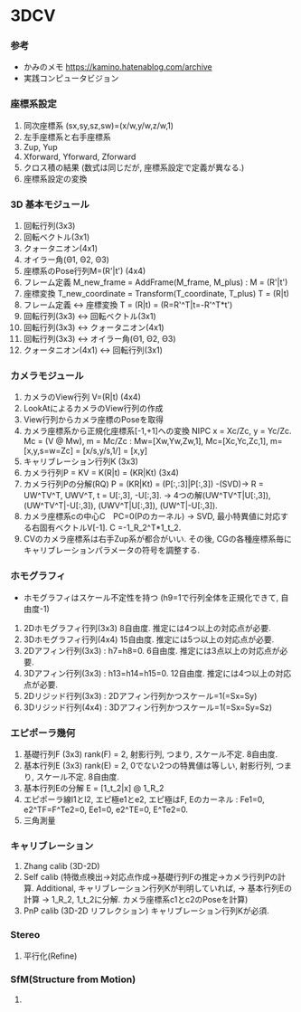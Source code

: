 # 3DCV

### 参考
+ かみのメモ https://kamino.hatenablog.com/archive
+ 実践コンピュータビジョン 

### 座標系設定
1. 同次座標系 (sx,sy,sz,sw)=(x/w,y/w,z/w,1)
2. 左手座標系と右手座標系  
3. Zup, Yup  
4. Xforward, Yforward, Zforward
5. クロス積の結果 (数式は同じだが, 座標系設定で定義が異なる.)
6. 座標系設定の変換

### 3D 基本モジュール
1. 回転行列(3x3)
2. 回転ベクトル(3x1)
3. クォータニオン(4x1)
4. オイラー角(Θ1, Θ2, Θ3)
5. 座標系のPose行列M=(R'|t') (4x4)
6. フレーム定義 M_new_frame = AddFrame(M_frame, M_plus) : M = (R'|t')
7. 座標変換 T_new_coordinate = Transform(T_coordinate, T_plus) T = (R|t)
8. フレーム定義 <-> 座標変換 T = (R|t) = (R=R'^T|t=-R'^T*t')
9. 回転行列(3x3) <-> 回転ベクトル(3x1)
10. 回転行列(3x3) <-> クォータニオン(4x1)
11. 回転行列(3x3) <-> オイラー角(Θ1, Θ2, Θ3)
12. クォータニオン(4x1) <-> 回転行列(3x1)

### カメラモジュール
1. カメラのView行列 V=(R|t) (4x4)
2. LookAtによるカメラのView行列の作成
3. View行列からカメラ座標のPoseを取得
4. カメラ座標系から正規化座標系\[-1,+1\]への変換 NIPC x = Xc/Zc, y = Yc/Zc. Mc = (V @ Mw), m = Mc/Zc : Mw=\[Xw,Yw,Zw,1\], Mc=\[Xc,Yc,Zc,1\], m=\[x,y,s=w=Zc\] = \[x/s,y/s,1/] = \[x,y\]
5. キャリブレーション行列K (3x3)
6. カメラ行列P = KV =  K(R|t) = (KR|Kt) (3x4)
7. カメラ行列Pの分解(RQ) P = (KR|Kt) = (P\[:,:3]|P\[:,3\]) -(SVD)-> R = UW^TV^T,  UWV^T, t = U\[:,3\], -U\[:,3\]. -> 4つの解(UW^TV^T|U\[:,3]), (UW^TV^T|-U\[:,3\]), (UWV^T|U\[:,3]), (UW^T|-U\[:,3\]).
8. カメラ座標系cの中心C　PC=0(Pのカーネル) -> SVD, 最小特異値に対応する右固有ベクトルV\[-1]. C =-1_R_2^T*1_t_2.
9. CVのカメラ座標系は右手Zup系が都合がいい. その後, CGの各種座標系毎にキャリブレーションパラメータの符号を調整する.


### ホモグラフィ
+ ホモグラフィはスケール不定性を持つ (h9=1で行列全体を正規化できて, 自由度-1)
1. 2Dホモグラフィ行列(3x3) 8自由度. 推定には4つ以上の対応点が必要.
2. 3Dホモグラフィ行列(4x4) 15自由度. 推定には5つ以上の対応点が必要.
3. 2Dアフィン行列(3x3) : h7=h8=0. 6自由度. 推定には3点以上の対応点が必要.
4. 3Dアフィン行列(3x3) : h13=h14=h15=0. 12自由度. 推定には4つ以上の対応点が必要.
5. 2Dリジッド行列(3x3) : 2Dアフィン行列かつスケール=1(=Sx=Sy)
6. 3Dリジッド行列(4x4) : 3Dアフィン行列かつスケール=1(=Sx=Sy=Sz)

### エピポーラ幾何
1. 基礎行列F (3x3) rank(F) = 2, 射影行列, つまり, スケール不定. 8自由度.
2. 基本行列E (3x3) rank(E) = 2, 0でない2つの特異値は等しい, 射影行列, つまり, スケール不定. 8自由度.
6. 基本行列Eの分解 E = \[1_t_2|x\] @ 1_R_2
7. エピポーラ線l1とl2, エピ極e1とe2, エピ極はF, Eのカーネル : Fe1=0, e2^TF=F^Te2=0, Ee1=0, e2^TE=0, E^Te2=0. 
8. 三角測量

### キャリブレーション
1. Zhang calib (3D-2D)
2. Self calib (特徴点検出->対応点作成->基礎行列Fの推定->カメラ行列Pの計算. Additional, キャリブレーション行列Kが判明していれば, -> 基本行列Eの計算 -> 1_R_2, 1_t_2に分解. カメラ座標系c1とc2のPoseを計算)
3. PnP calib (3D-2D リフレクション) キャリブレーション行列Kが必須.

### Stereo
1. 平行化(Refine)

### SfM(Structure from Motion)
1. 



